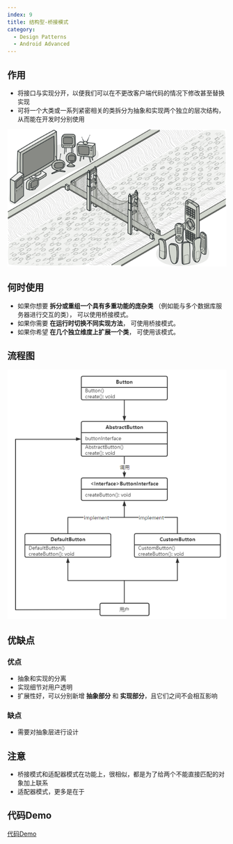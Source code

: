 ```yaml
---
index: 9
title: 结构型-桥接模式
category: 
  - Design Patterns
  - Android Advanced
---
```


## 作用

- 将接口与实现分开，以便我们可以在不更改客户端代码的情况下修改甚至替换实现
- 可将一个大类或一系列紧密相关的类拆分为抽象和实现两个独立的层次结构， 从而能在开发时分别使用

![摘自RefactoringGuru](https://raw.githubusercontent.com/CoderWDD/myImages/main/blog_images/bridge.png)

## 何时使用

- 如果你想要 **拆分或重组一个具有多重功能的庞杂类** （例如能与多个数据库服务器进行交互的类）， 可以使用桥接模式。
- 如果你需要 **在运行时切换不同实现方法**， 可使用桥接模式。
- 如果你希望 **在几个独立维度上扩展一个类**， 可使用该模式。

## 流程图

![image-20220911140309863](https://raw.githubusercontent.com/CoderWDD/myImages/main/blog_images/image-20220911140309863.png)

## 优缺点

### 优点

- 抽象和实现的分离
- 实现细节对用户透明
- 扩展性好，可以分别新增 **抽象部分** 和 **实现部分**，且它们之间不会相互影响

### 缺点

- 需要对抽象层进行设计

## 注意

- 桥接模式和适配器模式在功能上，很相似，都是为了给两个不能直接匹配的对象加上联系
- 适配器模式，更多是在于

## 代码Demo

[代码Demo](https://github.com/CoderWDD/DesignPattern/tree/master/src/main/kotlin/bridge_pattern)
